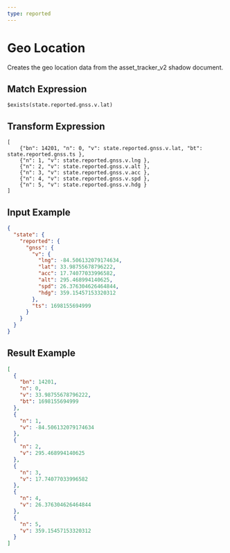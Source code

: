 ```yaml
---
type: reported
---
```


# Geo Location

Creates the geo location data from the asset_tracker_v2 shadow document.

## Match Expression

```jsonata
$exists(state.reported.gnss.v.lat)
```

## Transform Expression

```jsonata
[
    {"bn": 14201, "n": 0, "v": state.reported.gnss.v.lat, "bt": state.reported.gnss.ts },
    {"n": 1, "v": state.reported.gnss.v.lng },
    {"n": 2, "v": state.reported.gnss.v.alt },
    {"n": 3, "v": state.reported.gnss.v.acc },
    {"n": 4, "v": state.reported.gnss.v.spd },
    {"n": 5, "v": state.reported.gnss.v.hdg }
]
```

## Input Example

```json
{
  "state": {
    "reported": {
      "gnss": {
        "v": {
          "lng": -84.506132079174634,
          "lat": 33.98755678796222,
          "acc": 17.74077033996582,
          "alt": 295.468994140625,
          "spd": 26.376304626464844,
          "hdg": 359.15457153320312
        },
        "ts": 1698155694999
      }
    }
  }
}
```

## Result Example

```json
[
  {
    "bn": 14201,
    "n": 0,
    "v": 33.98755678796222,
    "bt": 1698155694999
  },
  {
    "n": 1,
    "v": -84.506132079174634
  },
  {
    "n": 2,
    "v": 295.468994140625
  },
  {
    "n": 3,
    "v": 17.74077033996582
  },
  {
    "n": 4,
    "v": 26.376304626464844
  },
  {
    "n": 5,
    "v": 359.15457153320312
  }
]
```
